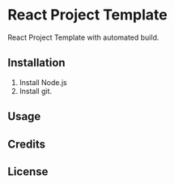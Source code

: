 # React Project Template

React Project Template with automated build.

## Installation
1. Install Node.js
2. Install git.

## Usage

## Credits

## License

